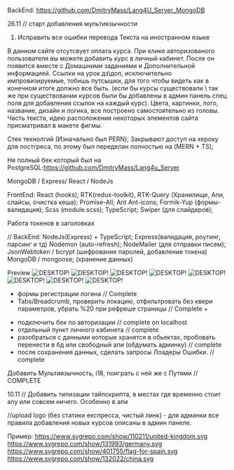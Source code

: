 BackEnd: https://github.com/DmitryMass/Lang4U_Server_MongoDB

26.11 // старт добавления мультиязычности

1. Исправить все ошибки перевода Текста на иностранном языке

В данном сайте отсутсвует оплата курса. При клике авторизованого пользователя вы можете добавить курс в личный кабинет. После он появится вместе с Домашними заданиями и Дополнительной информацией. Ссылки на урок дз\доп, исключительно импровизируемые, тобишь путсышки, для того чтобы видеть как в конечном итоге должно все быть. (если бы курсы существовали \ так же при существовании курсов были бы добавлены в админ панель спец поля для добавления ссылок на каждый курс).
Цвета, картинки, лого, название, дизайн и логика, все построено самостоятельно из головы. Часть текста, идею расположения некоторых элементов сайта присматривал в макете фигмы.

Стек технолгий (Изначально был PERN);
Закрывают доступ на хероку для постгреса, по этому был переделан полностью на (MERN + TS);

Не полный бек который был на PostgreSQL:https://github.com/DmitryMass/Lang4u_Server

MongoDB / Express/ React / NodeJs

FrontEnd:
React (hooks);
RTK(redux-toolkit), RTK-Query (Хранилище, Апи, слайсы, очистка кеша);
Promise-All;
Ant Ant-icons;
Formik-Yup (формы-валидация);
Scss (module.scss);
TypeScript;
Swiper (для слайдеров);

Работа токенов в заголовках

//
BackEnd:
NodeJs(Express) + TypeScript;
Express(валидация, роутинг, парсинг и тд)
Nodemon (auto-refresh);
NodeMailer (для отправки писем);
JsonWebtoken / bcrypt (шифрование паролей, добавление токена)
MongoDB / mongoose; (хранение данных)

<!--  -->

Preview
![DESKTOP!](./src/Assets/ForGitHub/main.png)
![DESKTOP!](./src/Assets/ForGitHub/admin.png)
![DESKTOP!](./src/Assets/ForGitHub/course.png)
![DESKTOP!](./src/Assets/ForGitHub/user-main.png)
![DESKTOP!](./src/Assets/ForGitHub/mobile.png)
![DESKTOP!](./src/Assets/ForGitHub/support.png)
![DESKTOP!](./src/Assets/ForGitHub/register.png)
![DESKTOP!](./src/Assets/ForGitHub/login.png)

<!--  -->

- формы регистрации логина // Complete
- Tabs/Breadcrumb, проверить локацию, отфильтровать без квери параметров, убрать %20 при рефреше страницы // Complete +

* подключить бек по авторизации // complete on localhost
* отдельный пункт личного кабинета // complete
* разобраться с данными которые хранятся в обьектах, пробовать перенести в бд или свободный апи (обдумать админку) // complete
* после сохранения данных, сделать запросы Лоадеры Ошибки. // complete

Добавить Мультиязычность, i18, поиграть с ней же с Путями // COMPLETE

<!--  -->

10.11 // Добавить типизации тайпскрипта, в местах где временно стоит any или совсем ничего. Особенно в апи

//upload logo (без статики експресса, чистый линк) - для админки
все правила добавления новых курсов описаны в админ панеле.

Пример:
https://www.svgrepo.com/show/110211/united-kingdom.svg
https://www.svgrepo.com/show/131993/germany.svg
https://www.svgrepo.com/show/401755/flag-for-spain.svg
https://www.svgrepo.com/show/132022/china.svg
